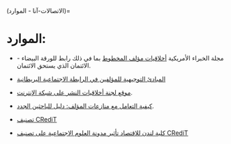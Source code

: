 (الاتصالات-آنا - الموارد)=
# الموارد:
* مجلة الخبراء الأمريكية [أخلاقيات مؤلف المخطوط](https://www.aje.com/en/arc/ethics-manuscript-authorship/e) بما في ذلك رابط للورقة البيضاء - الائتمان الذي يستحق الائتمان.

* [المبادئ التوجيهية للمؤلفين في الرابطة الاجتماعية البريطانية](https://www.britsoc.co.uk/publications/guidelines-reports/authorship-guidelines.aspx)

* [موقع لجنة أخلاقيات النشر على شبكة الإنترنت](https://publicationethics.org/).

* [كيفية التعامل مع منازعات المؤلف: دليل للباحثين الجدد](https://publicationethics.org/files/2003pdf12_0.pdf).

* [تصنيف CRediT](https://casrai.org/credit/)

* [كلية لندن للاقتصاد تأثير مدونة العلوم الاجتماعية على تصنيف CRediT](https://blogs.lse.ac.uk/impactofsocialsciences/2020/01/20/credit-check-should-we-welcome-tools-to-differentiate-the-contributions-made-to-academic-papers/)




